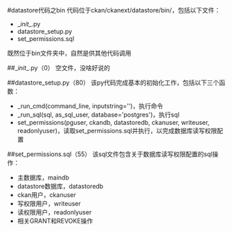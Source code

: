 #datastore代码之bin
代码位于ckan/ckanext/datastore/bin/，包括以下文件：

- \__init__.py
- datastore_setup.py
- set_permissions.sql

既然位于bin文件夹中，自然是供其他代码调用


##\__init__.py（0）
空文件，没啥好说的

##datastore_setup.py（80）
该py代码完成基本的初始化工作，包括以下三个函数：

- \_run_cmd(command_line, inputstring='')，执行命令
- \_run_sql(sql, as_sql_user, database='postgres')，执行sql
- set_permissions(pguser, ckandb, datastoredb, ckanuser, writeuser, readonlyuser)，读取set_permissions.sql并执行，以完成数据库读写权限配置

##set_permissions.sql（55）
该sql文件包含关于数据库读写权限配置的sql操作：

- 主数据库，maindb
- datastore数据库，datastoredb
- ckan用户，ckanuser
- 写权限用户，writeuser
- 读权限用户，readonlyuser
- 相关GRANT和REVOKE操作

